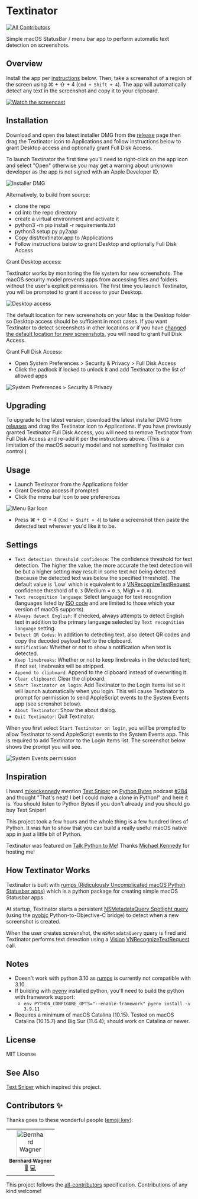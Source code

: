 # Textinator
<!-- ALL-CONTRIBUTORS-BADGE:START - Do not remove or modify this section -->
[![All Contributors](https://img.shields.io/badge/all_contributors-1-orange.svg?style=flat)](#contributors-)
<!-- ALL-CONTRIBUTORS-BADGE:END -->

Simple macOS StatusBar / menu bar app to perform automatic text detection on screenshots.

## Overview

Install the app per [instructions](#installation) below.  Then, take a screenshot of a region of the screen using ⌘ + ⇧ + 4 (`Cmd + Shift + 4`).  The app will automatically detect any text in the screenshot and copy it to your clipboard.

[![Watch the screencast](https://img.youtube.com/vi/K_3MXOeBBdY/maxresdefault.jpg)](https://youtu.be/K_3MXOeBBdY)

## Installation

Download and open the latest installer DMG from the [release](https://github.com/RhetTbull/textinator/releases) page then drag the Textinator icon to Applications and follow instructions below to grant Desktop access and optionally grant Full Disk Access.  

To launch Textinator the first time you'll need to right-click on the app icon and select "Open" otherwise you may get a warning about unknown developer as the app is not signed with an Apple Developer ID.

![Installer DMG](images/installer.png)

Alternatively, to build from source:

- clone the repo
- cd into the repo directory
- create a virtual environment and activate it
- python3 -m pip install -r requirements.txt
- python3 setup.py py2app
- Copy dist/textinator.app to /Applications
- Follow instructions below to grant Desktop and optionally Full Disk Access

Grant Desktop access:

Textinator works by monitoring the file system for new screenshots. The macOS security model prevents apps from accessing files and folders without the user's explicit permission. The first time you launch Textinator, you will be prompted to grant it access to your Desktop.

![Desktop access](images/textinator_desktop_access.png)

The default location for new screenshots on your Mac is the Desktop folder so Desktop access should be sufficient in most cases. If you want Textinator to detect screenshots in other locations or if you have [changed the default location for new screenshots](https://support.apple.com/en-us/HT201361), you will need to grant Full Disk Access.

Grant Full Disk Access:

- Open System Preferences > Security & Privacy > Full Disk Access
- Click the padlock if locked to unlock it and add Textinator to the list of allowed apps

![System Preferences > Security & Privacy](images/Full_Disk_Access.png)

## Upgrading

To upgrade to the latest version, download the latest installer DMG from [releases](https://github.com/RhetTbull/textinator/releases) and drag the Textinator icon to Applications.  If you have previously granted Textinator Full Disk Access, you will need to remove Textinator from Full Disk Access and re-add it per the instructions above. (This is a limitation of the macOS security model and not something Textinator can control.)

## Usage

- Launch Textinator from the Applications folder
- Grant Desktop access if prompted
- Click the menu bar icon to see preferences

![Menu Bar Icon](images/textinator_settings.png)

- Press ⌘ + ⇧ + 4 (`Cmd + Shift + 4`) to take a screenshot then paste the detected text wherever you'd like it to be.

## Settings

- `Text detection threshold confidence`: The confidence threshold for text detection.  The higher the value, the more accurate the text detection will be but a higher setting may result in some text not being detected (because the detected text was below the specified threshold). The default value is 'Low' which is equivalent to a [VNRecognizeTextRequest](https://developer.apple.com/documentation/vision/vnrecognizetextrequest?language=objc) confidence threshold of `0.3` (Medium = `0.5`, Migh = `0.8`).
- `Text recognition language`: Select language for text recognition (languages listed by [ISO code](https://en.wikipedia.org/wiki/List_of_ISO_639-1_codes) and are limited to those which your version of macOS supports).
- `Always detect English`: If checked, always attempts to detect English text in addition to the primary language selected by `Text recognition language` setting.
- `Detect QR Codes`: In addition to detecting text, also detect QR codes and copy the decoded payload text to the clipboard.
- `Notification`: Whether or not to show a notification when text is detected.
- `Keep linebreaks`: Whether or not to keep linebreaks in the detected text; if not set, linebreaks will be stripped.
- `Append to clipboard`: Append to the clipboard instead of overwriting it.
- `Clear clipboard`: Clear the clipboard.
- `Start Textinator on login`: Add Textinator to the Login Items list so it will launch automatically when you login. This will cause Textinator to prompt for permission to send AppleScript events to the System Events app (see screnshot below).
- `About Textinator`: Show the about dialog.
- `Quit Textinator`: Quit Textinator.

When you first select `Start Textinator on login`, you will be prompted to allow Textinator to send AppleScript events to the System Events app.  This is required to add Textinator to the Login Items list. The screenshot below shows the prompt you will see.

![System Events permission](images/system_events_access.png)

## Inspiration

I heard [mikeckennedy](https://github.com/mikeckennedy) mention [Text Sniper](https://textsniper.app/) on [Python Bytes](https://pythonbytes.fm/) podcast [#284](https://pythonbytes.fm/episodes/show/284/spicy-git-for-engineers) and thought "That's neat! I bet I could make a clone in Python!" and here it is.  You should listen to Python Bytes if you don't already and you should go buy Text Sniper!

This project took a few hours and the whole thing is a few hundred lines of Python. It was fun to show that you can build a really useful macOS native app in just a little bit of Python.

Textinator was featured on [Talk Python to Me](https://www.youtube.com/watch?v=ndFFgJhrUhQ&t=810s)! Thanks [Michael Kennedy](https://twitter.com/mkennedy) for hosting me!

## How Textinator Works

Textinator is built with [rumps (Ridiculously Uncomplicated macOS Python Statusbar apps)](https://github.com/jaredks/rumps) which is a python package for creating simple macOS Statusbar apps.

At startup, Textinator starts a persistent [NSMetadataQuery Spotlight query](https://developer.apple.com/documentation/foundation/nsmetadataquery?language=objc) (using the [pyobjc](https://pyobjc.readthedocs.io/en/latest/) Python-to-Objective-C bridge) to detect when a new screenshot is created.

When the user creates screenshot, the `NSMetadataQuery` query is fired and Textinator performs text detection using a [Vision](https://developer.apple.com/documentation/vision?language=objc) [VNRecognizeTextRequest](https://developer.apple.com/documentation/vision/vnrecognizetextrequest?language=objc) call.

## Notes

- Doesn't work with python 3.10 as [rumps](https://github.com/jaredks/rumps) is currently not compatible with 3.10.
- If building with [pyenv](https://github.com/pyenv/pyenv) installed python, you'll need to build the python with framework support:
  - `env PYTHON_CONFIGURE_OPTS="--enable-framework" pyenv install -v 3.9.11`
- Requires a minimum of macOS Catalina (10.15).  Tested on macOS Catalina (10.15.7) and Big Sur (11.6.4); should work on Catalina or newer.

## License

MIT License

## See Also

[Text Sniper](https://textsniper.app/) which inspired this project.

## Contributors ✨

Thanks goes to these wonderful people ([emoji key](https://allcontributors.org/docs/en/emoji-key)):

<!-- ALL-CONTRIBUTORS-LIST:START - Do not remove or modify this section -->
<!-- prettier-ignore-start -->
<!-- markdownlint-disable -->
<table>
  <tbody>
    <tr>
      <td align="center"><a href="https://github.com/bwagner"><img src="https://avatars.githubusercontent.com/u/447049?v=4?s=75" width="75px;" alt="Bernhard Wagner"/><br /><sub><b>Bernhard Wagner</b></sub></a><br /><a href="#ideas-bwagner" title="Ideas, Planning, & Feedback">🤔</a> <a href="https://github.com/RhetTbull/textinator/commits?author=bwagner" title="Code">💻</a></td>
    </tr>
  </tbody>
</table>

<!-- markdownlint-restore -->
<!-- prettier-ignore-end -->

<!-- ALL-CONTRIBUTORS-LIST:END -->

This project follows the [all-contributors](https://github.com/all-contributors/all-contributors) specification. Contributions of any kind welcome!
